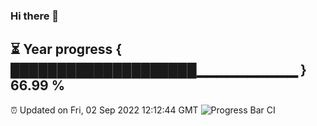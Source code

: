 ### Hi there 👋
⏳ Year progress { ████████████████████▁▁▁▁▁▁▁▁▁▁ } 66.99 %
---
⏰ Updated on Fri, 02 Sep 2022 12:12:44 GMT
![Progress Bar CI](https://github.com/Moyi321/Moyi321/workflows/Progress%20Bar%20CI/badge.svg)
